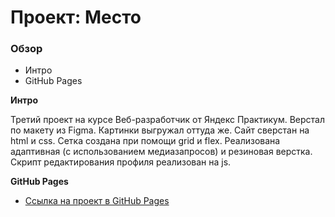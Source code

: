 # Проект: Место

### Обзор
* Интро
* GitHub Pages

**Интро**

Третий проект на курсе Веб-разработчик от Яндекс Практикум.
Верстал по макету из Figma. Картинки выгружал оттуда же. Сайт сверстан на html и css. Сетка создана при помощи grid и flex. Реализована адаптивная (с использованием медиазапросов) и резиновая верстка. Скрипт редактирования профиля реализован на js.

**GitHub Pages**

* [Ссылка на проект в GitHub Pages]()
